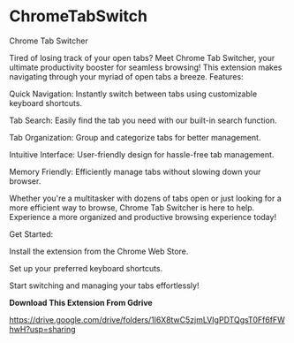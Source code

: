 # ChromeTabSwitch
Chrome Tab Switcher


Tired of losing track of your open tabs? Meet Chrome Tab Switcher, your ultimate productivity booster for seamless browsing! This extension makes navigating through your myriad of open tabs a breeze.
Features:

Quick Navigation: Instantly switch between tabs using customizable keyboard shortcuts.

Tab Search: Easily find the tab you need with our built-in search function.

Tab Organization: Group and categorize tabs for better management.

Intuitive Interface: User-friendly design for hassle-free tab management.

Memory Friendly: Efficiently manage tabs without slowing down your browser.

Whether you're a multitasker with dozens of tabs open or just looking for a more efficient way to browse, Chrome Tab Switcher is here to help. Experience a more organized and productive browsing experience today!

Get Started:

Install the extension from the Chrome Web Store.

Set up your preferred keyboard shortcuts.

Start switching and managing your tabs effortlessly!

**Download This Extension From Gdrive**

https://drive.google.com/drive/folders/1l6X8twC5zjmLVIgPDTQgsT0Ff6fFWhwH?usp=sharing
